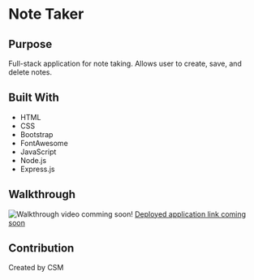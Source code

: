 # Note Taker
## Purpose
Full-stack application for note taking. Allows user to create, save, and delete notes.
## Built With
- HTML
- CSS
- Bootstrap
- FontAwesome
- JavaScript
- Node.js
- Express.js
## Walkthrough
![Walkthrough video comming soon!]()
[Deployed application link coming soon]()
## Contribution
Created by CSM
